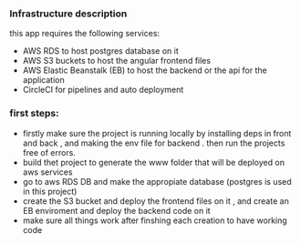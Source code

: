 ### Infrastructure description

this app requires the following services:

- AWS RDS to host postgres database on it
- AWS S3 buckets to host the angular frontend files
- AWS Elastic Beanstalk (EB) to host the backend or the api for the application
- CircleCI for pipelines and auto deployment

### first steps:

- firstly make sure the project is running locally by installing deps in front and back , and making the env file for backend . then run the projects free of errors.
- build thet project to generate the www folder that will be deployed on aws services
- go to aws RDS DB and make the appropiate database (postgres is used in this project)
- create the S3 bucket and deploy the frontend files on it , and create an EB enviroment and deploy the backend code on it
- make sure all things work after finshing each creation to have working code
